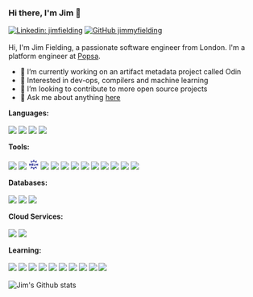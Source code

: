<!--
**jimmyfielding/jimmyfielding** is a ✨ _special_ ✨ repository because its `README.md` (this file) appears on your GitHub profile.

Here are some ideas to get you started:

- 🔭 I’m currently working on ...
- 🌱 I’m currently learning ...
- 👯 I’m looking to collaborate on ...
- 🤔 I’m looking for help with ...
- 💬 Ask me about ...
- 📫 How to reach me: ...
- 😄 Pronouns: ...
- ⚡ Fun fact: ...
-->
### Hi there, I'm Jim 👋

[![Linkedin: jimfielding](https://img.shields.io/badge/-jimfielding-blue?style=flat-square&logo=Linkedin&logoColor=white&link=https://www.linkedin.com/in/jim-fielding-129339151/)](https://www.linkedin.com/in/jim-fielding-129339151/)
[![GitHub jimmyfielding](https://img.shields.io/github/followers/jimmyfielding?label=follow&style=social)](https://github.com/jimmyfielding)
<br />
<br />
Hi, I'm Jim Fielding, a passionate software engineer from London. I'm a platform engineer at [Popsa](https://popsa.com/).

- 🔭 I’m currently working on an artifact metadata project called Odin
- 🌱 Interested in dev-ops, compilers and machine learning
- 👯 I’m looking to contribute to more open source projects
- 💬 Ask me about anything [here](https://github.com/jimmyfielding/jimmyfielding/issues)

**Languages:**
<br />
<br />
<a><img height="20" src="https://cdn.svgporn.com/logos/gopher.svg"></a>
<a><img height="20" src="https://cdn.svgporn.com/logos/python.svg"></a>
<a><img height="20" src="https://cdn.svgporn.com/logos/java.svg"></a>
<a><img height="20" src="https://cdn.svgporn.com/logos/scala.svg"></a>

**Tools:**
<br />
<br />
<a><img height="20" src="https://cdn.svgporn.com/logos/docker-icon.svg"></a>
<a><img height="20" src="https://cdn.svgporn.com/logos/kubernetes.svg"></a>
<a><img height="20" src="https://raw.githubusercontent.com/cncf/artwork/master/projects/helm/icon/color/helm-icon-color.svg"></a>
<a><img height="20" src="https://cdn.svgporn.com/logos/serverless.svg"></a>
<a><img height="20" src="https://cdn.svgporn.com/logos/prometheus.svg"></a>
<a><img height="20" src="https://cdn.svgporn.com/logos/grafana.svg"></a>
<a><img height="20" src="https://cdn.svgporn.com/logos/vault.svg"></a>
<a><img height="20" src="https://cdn.svgporn.com/logos/git-icon.svg"></a>
<a><img height="20" src="https://cdn.svgporn.com/logos/github-icon.svg"></a>
<a><img height="20" src="https://cdn.svgporn.com/logos/postman.svg"></a>
<a><img height="20" src="https://cdn.svgporn.com/logos/kibana.svg"></a>
<a><img height="20" src="https://cdn.svgporn.com/logos/terraform.svg"></a>
<a><img height="20" src="https://cdn.svgporn.com/logos/sentry.svg"></a>

**Databases:**
<br />
<br />
<a><img height="20" src="https://cdn.svgporn.com/logos/aws-dynamodb.svg"></a>
<a><img height="20" src="https://cdn.svgporn.com/logos/elasticsearch.svg"></a>
<a><img height="20" src="https://cdn.svgporn.com/logos/mysql.svg"></a>

**Cloud Services:**
<br />
<br />
<a><img height="15" src="https://cdn.svgporn.com/logos/aws.svg"></a>
<a><img height="20" src="https://cdn.svgporn.com/logos/google-cloud-platform.svg"></a>

**Learning:**
<br />
<br />
<a><img height="20" src="https://cdn.svgporn.com/logos/c.svg"></a>
<a><img height="20" src="https://cdn.svgporn.com/logos/javascript.svg"></a>
<a><img height="20" src="https://cdn.svgporn.com/logos/typescript-icon.svg"></a>
<a><img height="20" src="https://cdn.svgporn.com/logos/nodejs-icon.svg"></a>
<a><img height="15" src="https://cdn.svgporn.com/logos/npm.svg"></a>
<a><img height="20" src="https://cdn.svgporn.com/logos/html-5.svg"></a>
<a><img height="20" src="https://cdn.svgporn.com/logos/css-3.svg"></a>
<a><img height="20" src="https://cdn.svgporn.com/logos/react.svg"></a>
<a><img height="20" src="https://cdn.svgporn.com/logos/redux.svg"></a>
<a><img height="20" src="https://cdn.svgporn.com/logos/rust.svg"></a>

<a>
  <img align="center" src="https://github-readme-stats.vercel.app/api?username=jimmyfielding&show_icons=true&line_height=27" alt="Jim's Github stats" />
</a>
